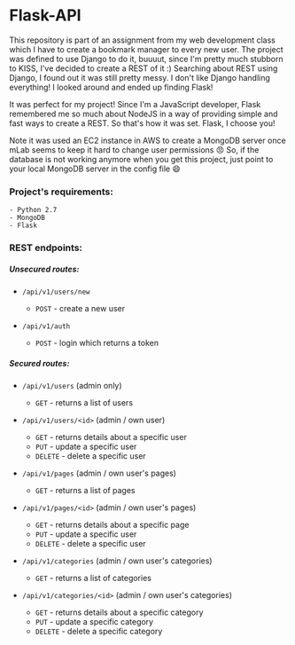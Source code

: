 # Flask-API

This repository is part of an assignment from my web development class which I have to create a bookmark manager to every new user.
The project was defined to use Django to do it, buuuut, since I'm pretty much stubborn to KISS, I've decided to create a REST of it :)
Searching about REST using Django, I found out it was still pretty messy. I don't like Django handling everything! I looked around and ended up finding Flask!

It was perfect for my project! Since I'm a JavaScript developer, Flask remembered me so much about NodeJS in a way of providing simple and fast ways to create a REST. So that's how it was set. Flask, I choose you!

Note it was used an EC2 instance in AWS to create a MongoDB server once mLab seems to keep it hard to change user permissions :angry: So, if the database is not working anymore when you get this project, just point to your local MongoDB server in the config file :smile:

### Project's requirements:
    - Python 2.7
    - MongoDB
    - Flask

### REST endpoints:
##### Unsecured routes:
  - `/api/v1/users/new`
    - `POST` - create a new user


  - `/api/v1/auth`
    - `POST` - login which returns a token

##### Secured routes:
  - `/api/v1/users` (admin only)
    - `GET` - returns a list of users


  - `/api/v1/users/<id>` (admin / own user)
    - `GET` - returns details about a specific user
    - `PUT` - update a specific user
    - `DELETE` - delete a specific user


  - `/api/v1/pages` (admin / own user's pages)
    - `GET` - returns a list of pages


  - `/api/v1/pages/<id>` (admin / own user's pages)
    - `GET` - returns details about a specific page
    - `PUT` - update a specific user
    - `DELETE` - delete a specific user


  - `/api/v1/categories` (admin / own user's categories)
    - `GET` - returns a list of categories


  - `/api/v1/categories/<id>` (admin / own user's categories)
    - `GET` - returns details about a specific category
    - `PUT` - update a specific category
    - `DELETE` - delete a specific category
